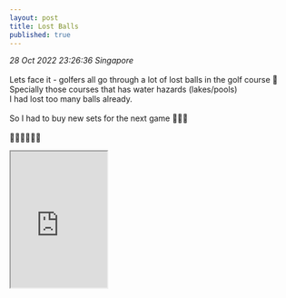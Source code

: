 ```yaml
---
layout: post
title: Lost Balls
published: true
---
```

_28 Oct 2022 23:26:36 Singapore_
<br>
<br>
Lets face it - golfers all go through a lot of lost balls in the golf course 😬
<br>
Specially those courses that has water hazards (lakes/pools)
<br>
I had lost too many balls already. 
<br>
<br>
So I had to buy new sets for the next game 🤦🏻‍♀️ 
<br>
<br>
🏌🏻🏌🏻🏌🏻
<br>
<iframe src="https://drive.google.com/file/d/17nL-LRb8GYp8IL01qLmMSzCK3mM38Jnt/preview" width="170" height="240" allow="autoplay"></iframe>
